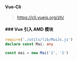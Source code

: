 #### Vue-Cli

>https://cli.vuejs.org/zh/

#### ### Vue 引入 AMD 模块
```ts
require('./utils/lib/MaiJs.js')
declare const Mai: any

const mai = new Mai('1', '2')
```